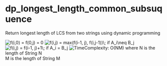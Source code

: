 # dp_longest_length_common_subsuquence
Return longest length of LCS from two strings using dynamic programming

<img src="https://latex.codecogs.com/gif.latex?f(i,0)&space;=&space;f(0,j)&space;=&space;0" title="f(i,0) = f(0,j) = 0" />
<img src="https://latex.codecogs.com/gif.latex?f(i,j)&space;=&space;max(f(i-1,&space;j),&space;f(i,j-1))\;&space;if&space;A_i\neq&space;B_j" title="f(i,j) = max(f(i-1, j), f(i,j-1))\; if A_i\neq B_j" />
<img src="https://latex.codecogs.com/gif.latex?f(i,j)&space;=&space;f(i-1,&space;j)&plus;1\;&space;if&space;A_i&space;=&space;B_j" title="f(i,j) = f(i-1, j)+1\; if A_i = B_j" />
<img src="https://latex.codecogs.com/gif.latex?TimeComplexity:&space;O(NM)" title="TimeComplexity: O(NM)" />
where N is the length of String N <br>
M is the length of String M
